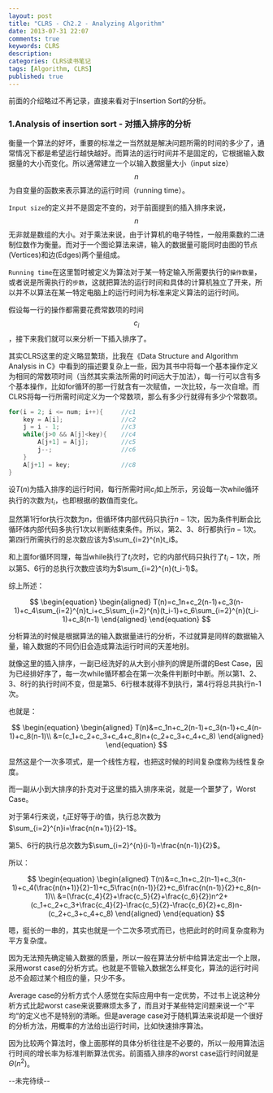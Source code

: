 ```yaml
---
layout: post
title: "CLRS - Ch2.2 - Analyzing Algorithm"
date: 2013-07-31 22:07
comments: true
keywords: CLRS
description:
categories: CLRS读书笔记
tags: [Algorithm, CLRS]
published: true
---
```


前面的介绍略过不再记录，直接来看对于Insertion Sort的分析。

### 1.Analysis of insertion sort - 对插入排序的分析
衡量一个算法的好坏，重要的标准之一当然就是解决问题所需的时间的多少了，通常情况下都是希望运行越快越好。而算法的运行时间并不是固定的，它根据输入数据量的大小而变化。所以通常建立一个以输入数据量大小（input size）$$n$$为自变量的函数来表示算法的运行时间（running time）。

<!-- more -->

`Input size`的定义并不是固定不变的，对于前面提到的插入排序来说，$$n$$无非就是数组的大小。对于乘法来说，由于计算机的电子特性，一般用乘数的二进制位数作为衡量。而对于一个图论算法来讲，输入的数据量可能同时由图的节点(Vertices)和边(Edges)两个量组成。

`Running time`在这里暂时被定义为算法对于某一特定输入所需要执行的`操作数量`，或者说是所需执行的`步数`，这就把算法的运行时间和具体的计算机独立了开来，所以并不以算法在某一特定电脑上的运行时间为标准来定义算法的运行时间。


假设每一行的操作都需要花费常数项的时间$$c_i$$，接下来我们就可以来分析一下插入排序了。


其实CLRS这里的定义略显繁琐，比我在《Data Structure and Algorithm Analysis in C》中看到的描述要复杂上一些，因为其书中将每一个基本操作定义为相同的常数项时间（当然其实乘法所需的时间远大于加法），每一行可以含有多个基本操作，比如for循环的那一行就含有一次赋值，一次比较，与一次自增。而CLRS将每一行所需时间定义为一个常数项，那么有多少行就得有多少个常数项。

```c void insertionSort(int A[], int num)
for(i = 2; i <= num; i++){     //c1
    key = A[i];                //c2
    j = i - 1;                 //c3
    while(j>0 && A[j]<key){    //c4
        A[j+1] = A[j];         //c5
        j--;                   //c6
    }
    A[j+1] = key;              //c8
}
```

设$T(n)$为插入排序的运行时间，每行所需时间$c_i$如上所示，另设每一次while循环执行的次数为$t_i$，也即根据$i$的数值而变化。

显然第1行for执行次数为$n$，但循环体内部代码只执行$n-1$次，因为条件判断会比循环体内部代码多执行1次以判断结束条件。所以，第2、3、8行都执行$n-1$次。第四行所需执行的总次数应该为$\sum_{i=2}^{n}t_i$。

和上面for循环同理，每当while执行了$t_i$次时，它的内部代码只执行了$t_i-1$次，所以第5、6行的总执行次数应该均为$\sum_{i=2}^{n}(t_i-1)$。

综上所述：

$$
\begin{equation}
\begin{aligned}
T(n)=c_1n+c_2(n-1)+c_3(n-1)+c_4\sum_{i=2}^{n}t_i+c_5\sum_{i=2}^{n}(t_i-1)+c_6\sum_{i=2}^{n}(t_i-1)+c_8(n-1)
\end{aligned}
\end{equation}
$$

分析算法的时候是根据算法的输入数据量进行的分析，不过就算是同样的数据输入量，输入数据的不同仍旧会造成算法运行时间的天差地别。

就像这里的插入排序，一副已经洗好的从大到小排列的牌是所谓的Best Case，因为已经排好序了，每一次while循环都会在第一次条件判断时中断。所以第1、2、3、8行的执行时间不变，但是第5、6行根本就得不到执行，第4行将总共执行n-1次。

也就是：

$$
\begin{equation}
\begin{aligned}
T(n)&=c_1n+c_2(n-1)+c_3(n-1)+c_4(n-1)+c_8(n-1)\\
&=(c_1+c_2+c_3+c_4+c_8)n+(c_2+c_3+c_4+c_8)
\end{aligned}
\end{equation}
$$

显然这是个一次多项式，是一个线性方程，也把这时候的时间复杂度称为线性复杂度。

而一副从小到大排序的扑克对于这里的插入排序来说，就是一个噩梦了，Worst Case。

对于第4行来说，$t_i$正好等于$i$的值，执行总次数为$\sum_{i=2}^{n}i=\frac{n(n+1)}{2}-1$。

第5、6行的执行总次数为$\sum_{i=2}^{n}(i-1)=\frac{n(n-1)}{2}$。

所以：

$$
\begin{equation}
\begin{aligned}
T(n)&=c_1n+c_2(n-1)+c_3(n-1)+c_4(\frac{n(n+1)}{2}-1)+c_5\frac{n(n-1)}{2}+c_6\frac{n(n-1)}{2}+c_8(n-1)\\
&=(\frac{c_4}{2}+\frac{c_5}{2}+\frac{c_6}{2})n^2+(c_1+c_2+c_3+\frac{c_4}{2}-\frac{c_5}{2}-\frac{c_6}{2}+c_8)n-(c_2+c_3+c_4+c_8)
\end{aligned}
\end{equation}
$$

嗯，挺长的一串的，其实也就是一个二次多项式而已，也把此时的时间复杂度称为平方复杂度。

因为无法预先确定输入数据的质量，所以一般在算法分析中给算法定出一个上限，采用worst case的分析方式。也就是不管输入数据怎么样变化，算法的运行时间总不会超过某个相应的量，只少不多。

Average case的分析方式个人感觉在实际应用中有一定优势，不过书上说这种分析方式比起worst case来说要麻烦太多了，而且对于某些特定问题来说一个”平均“的定义也不是特别的清晰。但是average case对于随机算法来说却是一个很好的分析方法，用概率的方法给出运行时间，比如快速排序算法。

因为比较两个算法时，像上面那样的具体分析往往是不必要的，所以一般用算法运行时间的增长率为标准判断算法优劣。前面插入排序的worst case运行时间就是$Θ(n^2)$。

--未完待续--
